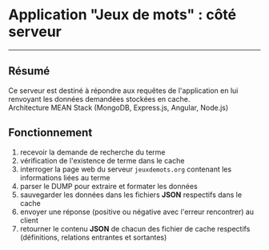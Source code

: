 # Application "Jeux de mots" : côté serveur
---
## Résumé

Ce serveur est destiné à répondre aux requêtes de l'application en lui renvoyant les données demandées stockées en cache.   
Architecture MEAN Stack (MongoDB, Express.js, Angular, Node.js)

## Fonctionnement

1. recevoir la demande de recherche du terme
2. vérification de l'existence de terme dans le cache
3. interroger la page web du serveur `jeuxdemots.org` contenant les informations liées au terme
4. parser le DUMP pour extraire et formater les données
5. sauvegarder les données dans les fichiers **JSON** respectifs dans le cache
6. envoyer une réponse (positive ou négative avec l'erreur rencontrer) au client
7. retourner le contenu **JSON** de chacun des fichier de cache respectifs (définitions, relations entrantes et sortantes)